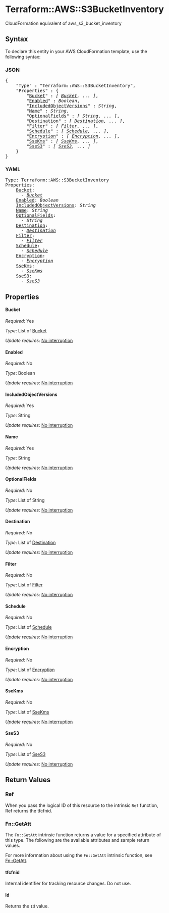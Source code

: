 # Terraform::AWS::S3BucketInventory

CloudFormation equivalent of aws_s3_bucket_inventory

## Syntax

To declare this entity in your AWS CloudFormation template, use the following syntax:

### JSON

<pre>
{
    "Type" : "Terraform::AWS::S3BucketInventory",
    "Properties" : {
        "<a href="#bucket" title="Bucket">Bucket</a>" : <i>[ <a href="bucket.md">Bucket</a>, ... ]</i>,
        "<a href="#enabled" title="Enabled">Enabled</a>" : <i>Boolean</i>,
        "<a href="#includedobjectversions" title="IncludedObjectVersions">IncludedObjectVersions</a>" : <i>String</i>,
        "<a href="#name" title="Name">Name</a>" : <i>String</i>,
        "<a href="#optionalfields" title="OptionalFields">OptionalFields</a>" : <i>[ String, ... ]</i>,
        "<a href="#destination" title="Destination">Destination</a>" : <i>[ <a href="destination.md">Destination</a>, ... ]</i>,
        "<a href="#filter" title="Filter">Filter</a>" : <i>[ <a href="filter.md">Filter</a>, ... ]</i>,
        "<a href="#schedule" title="Schedule">Schedule</a>" : <i>[ <a href="schedule.md">Schedule</a>, ... ]</i>,
        "<a href="#encryption" title="Encryption">Encryption</a>" : <i>[ <a href="encryption.md">Encryption</a>, ... ]</i>,
        "<a href="#ssekms" title="SseKms">SseKms</a>" : <i>[ <a href="ssekms.md">SseKms</a>, ... ]</i>,
        "<a href="#sses3" title="SseS3">SseS3</a>" : <i>[ <a href="sses3.md">SseS3</a>, ... ]</i>
    }
}
</pre>

### YAML

<pre>
Type: Terraform::AWS::S3BucketInventory
Properties:
    <a href="#bucket" title="Bucket">Bucket</a>: <i>
      - <a href="bucket.md">Bucket</a></i>
    <a href="#enabled" title="Enabled">Enabled</a>: <i>Boolean</i>
    <a href="#includedobjectversions" title="IncludedObjectVersions">IncludedObjectVersions</a>: <i>String</i>
    <a href="#name" title="Name">Name</a>: <i>String</i>
    <a href="#optionalfields" title="OptionalFields">OptionalFields</a>: <i>
      - String</i>
    <a href="#destination" title="Destination">Destination</a>: <i>
      - <a href="destination.md">Destination</a></i>
    <a href="#filter" title="Filter">Filter</a>: <i>
      - <a href="filter.md">Filter</a></i>
    <a href="#schedule" title="Schedule">Schedule</a>: <i>
      - <a href="schedule.md">Schedule</a></i>
    <a href="#encryption" title="Encryption">Encryption</a>: <i>
      - <a href="encryption.md">Encryption</a></i>
    <a href="#ssekms" title="SseKms">SseKms</a>: <i>
      - <a href="ssekms.md">SseKms</a></i>
    <a href="#sses3" title="SseS3">SseS3</a>: <i>
      - <a href="sses3.md">SseS3</a></i>
</pre>

## Properties

#### Bucket

_Required_: Yes

_Type_: List of <a href="bucket.md">Bucket</a>

_Update requires_: [No interruption](https://docs.aws.amazon.com/AWSCloudFormation/latest/UserGuide/using-cfn-updating-stacks-update-behaviors.html#update-no-interrupt)

#### Enabled

_Required_: No

_Type_: Boolean

_Update requires_: [No interruption](https://docs.aws.amazon.com/AWSCloudFormation/latest/UserGuide/using-cfn-updating-stacks-update-behaviors.html#update-no-interrupt)

#### IncludedObjectVersions

_Required_: Yes

_Type_: String

_Update requires_: [No interruption](https://docs.aws.amazon.com/AWSCloudFormation/latest/UserGuide/using-cfn-updating-stacks-update-behaviors.html#update-no-interrupt)

#### Name

_Required_: Yes

_Type_: String

_Update requires_: [No interruption](https://docs.aws.amazon.com/AWSCloudFormation/latest/UserGuide/using-cfn-updating-stacks-update-behaviors.html#update-no-interrupt)

#### OptionalFields

_Required_: No

_Type_: List of String

_Update requires_: [No interruption](https://docs.aws.amazon.com/AWSCloudFormation/latest/UserGuide/using-cfn-updating-stacks-update-behaviors.html#update-no-interrupt)

#### Destination

_Required_: No

_Type_: List of <a href="destination.md">Destination</a>

_Update requires_: [No interruption](https://docs.aws.amazon.com/AWSCloudFormation/latest/UserGuide/using-cfn-updating-stacks-update-behaviors.html#update-no-interrupt)

#### Filter

_Required_: No

_Type_: List of <a href="filter.md">Filter</a>

_Update requires_: [No interruption](https://docs.aws.amazon.com/AWSCloudFormation/latest/UserGuide/using-cfn-updating-stacks-update-behaviors.html#update-no-interrupt)

#### Schedule

_Required_: No

_Type_: List of <a href="schedule.md">Schedule</a>

_Update requires_: [No interruption](https://docs.aws.amazon.com/AWSCloudFormation/latest/UserGuide/using-cfn-updating-stacks-update-behaviors.html#update-no-interrupt)

#### Encryption

_Required_: No

_Type_: List of <a href="encryption.md">Encryption</a>

_Update requires_: [No interruption](https://docs.aws.amazon.com/AWSCloudFormation/latest/UserGuide/using-cfn-updating-stacks-update-behaviors.html#update-no-interrupt)

#### SseKms

_Required_: No

_Type_: List of <a href="ssekms.md">SseKms</a>

_Update requires_: [No interruption](https://docs.aws.amazon.com/AWSCloudFormation/latest/UserGuide/using-cfn-updating-stacks-update-behaviors.html#update-no-interrupt)

#### SseS3

_Required_: No

_Type_: List of <a href="sses3.md">SseS3</a>

_Update requires_: [No interruption](https://docs.aws.amazon.com/AWSCloudFormation/latest/UserGuide/using-cfn-updating-stacks-update-behaviors.html#update-no-interrupt)

## Return Values

### Ref

When you pass the logical ID of this resource to the intrinsic `Ref` function, Ref returns the tfcfnid.

### Fn::GetAtt

The `Fn::GetAtt` intrinsic function returns a value for a specified attribute of this type. The following are the available attributes and sample return values.

For more information about using the `Fn::GetAtt` intrinsic function, see [Fn::GetAtt](https://docs.aws.amazon.com/AWSCloudFormation/latest/UserGuide/intrinsic-function-reference-getatt.html).

#### tfcfnid

Internal identifier for tracking resource changes. Do not use.

#### Id

Returns the <code>Id</code> value.


